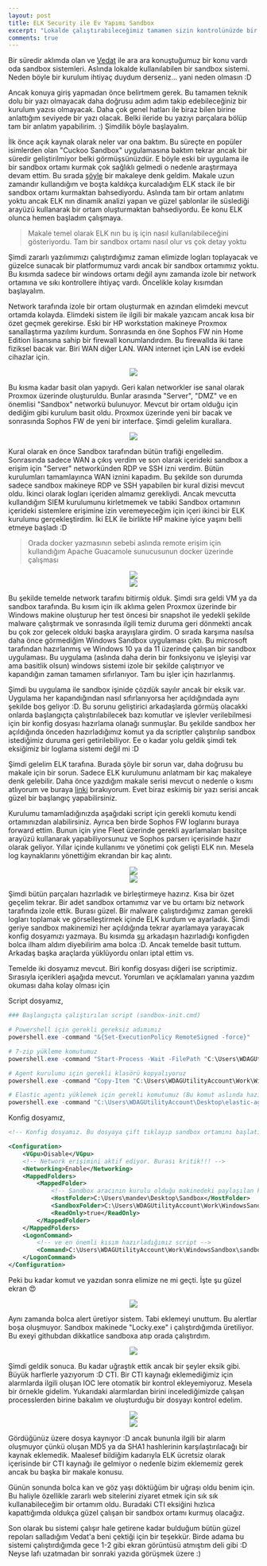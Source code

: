 ```yaml
---
layout: post
title: ELK Security ile Ev Yapımı Sandbox
excerpt: "Lokalde çalıştırabileceğimiz tamamen sizin kontrolünüzde bir sandbox çözümü"
comments: true
---
```

Bir süredir aklımda olan ve [Vedat](https://twitter.com/vbora0) ile ara ara konuştuğumuz bir konu vardı oda sandbox sistemleri. Aslında lokalde kullanılabilen bir sandbox sistemi. Neden böyle bir kurulum ihtiyaç duydum derseniz... yani neden olmasın :D

Ancak konuya giriş yapmadan önce belirtmem gerek. Bu tamamen teknik dolu bir yazı olmayacak daha doğrusu adım adım takip edebileceğiniz bir kurulum yazısı olmayacak. Daha çok genel hatları ile biraz bilen birine anlattığım seviyede bir yazı olacak. Belki ileride bu yazıyı parçalara bölüp tam bir anlatım yapabilirim. :) Şimdilik böyle başlayalım.

İlk önce açık kaynak olarak neler var ona baktım. Bu süreçte en popüler isimlerden olan "Cuckoo Sandbox" uygulamasına baktım tekrar ancak bir süredir geliştirilmiyor belki görmüşsünüzdür. E böyle eski bir uygulama ile bir sandbox ortamı kurmak çok sağlıklı gelmedi o nedenle araştırmaya devam ettim. Bu sırada [şöyle](https://www.elastic.co/blog/how-to-build-a-malware-analysis-sandbox-with-elastic-security) bir makaleye denk geldim. Makale uzun zamandır kullandığım ve boşta kaldıkça kurcaladığım ELK stack ile bir sandbox ortamı kurmaktan bahsediyordu. Aslında tam bir ortam anlatımı yoktu ancak ELK nın dinamik analizi yapan ve güzel şablonlar ile süslediği arayüzü kullanarak bir ortam oluşturmaktan bahsediyordu. Ee konu ELK olunca hemen başladım çalışmaya.

> Makale temel olarak ELK nın bu iş için nasıl kullanılabileceğini gösteriyordu. Tam bir sandbox ortamı nasıl olur vs çok detay yoktu

Şimdi zararlı yazılımımızı çalıştırdığımız zaman elimizde logları toplayacak ve güzelce sunacak bir platformumuz vardı ancak bir sandbox ortamımız yoktu. Bu kısımda sadece bir windows ortamı değil aynı zamanda izole bir network ortamına ve sıkı kontrollere ihtiyaç vardı. Öncelikle kolay kısımdan başlayalım.

Network tarafında izole bir ortam oluşturmak en azından elimdeki mevcut ortamda kolayda. Elimdeki sistem ile ilgili bir makale yazıcam ancak kısa bir özet geçmek gerekirse. Eski bir HP workstation makineye Proxmox sanallaştırma yazılımı kurdum. Sonrasında en öne Sophos FW nin Home Edition lisansına sahip bir firewall konumlandırdım. Bu firewallda iki tane fiziksel bacak var. Biri WAN diğer LAN. WAN internet için LAN ise evdeki cihazlar için. 

<div class="mb mt images-sizing" style="text-align:center"><img src="/img/elk-security-sandbox/proxmox-interfaces.png" /></div>  

Bu kısma kadar basit olan yapıydı. Geri kalan networkler ise sanal olarak Proxmox üzerinde oluşturuldu. Bunlar arasında "Server", "DMZ" ve en önemlisi "Sandbox" networkü bulunuyor. Mevcut bir ortam olduğu için dediğim gibi kurulum basit oldu. Proxmox üzerinde yeni bir bacak ve sonrasında Sophos FW de yeni bir interface. Şimdi gelelim kurallara.

<div class="mb mt images-sizing" style="text-align:center"><img src="/img/elk-security-sandbox/sophos-interfaces.png" /></div>  

Kural olarak en önce Sandbox tarafından bütün trafiği engelledim. Sonrasında sadece WAN a çıkış verdim ve son olarak içerideki sandbox a erişim için "Server" networkünden RDP ve SSH izni verdim. Bütün kurulumları tamamlayınca WAN iznini kapadım. Bu şekilde son durumda sadece sandbox makineye RDP ve SSH yapabilen bir kural dizisi mevcut oldu. İkinci olarak logları içeriden almamız gerekliydi. Ancak mevcutta kullandığım SIEM kurulumunu kirletmemek ve tabiki Sandbox ortamının içerideki sistemlere erişimine izin veremeyeceğim için içeri ikinci bir ELK kurulumu gerçekleştirdim. İki ELK ile birlikte HP makine iyice yaşını belli etmeye başladı :D

> Orada docker yazmasının sebebi aslında remote erişim için kullandığım Apache Guacamole sunucusunun docker üzerinde çalışması

<div class="mb mt images-sizing" style="text-align:center"><img src="/img/elk-security-sandbox/sophos-rules-1.png" /></div>  
<div class="mb mt images-sizing" style="text-align:center"><img src="/img/elk-security-sandbox/sophos-rules-2.png" /></div>  

Bu şekilde temelde network tarafını bitirmiş olduk. Şimdi sıra geldi VM ya da sandbox tarafında. Bu kısım için ilk aklıma gelen Proxmox üzerinde bir Windows makine oluşturup her test öncesi bir snapshot ile yedekli şekilde malware çalıştırmak ve sonrasında ilgili temiz duruma geri dönmekti ancak bu çok zor gelecek olduki başka arayışlara girdim. O sırada karşıma nasılsa daha önce görmediğim Windows Sandbox uygulaması çıktı. Bu microsoft tarafından hazırlanmış ve Windows 10 ya da 11 üzerinde çalışan bir sandbox uygulaması. Bu uygulama (aslında daha derin bir fonksiyonu ve işleyişi var ama basitlik olsun) windows sistemi izole bir şekilde çalıştırıyor ve kapandığın zaman tamamen sıfırlanıyor. Tam bu işler için hazırlanmış.

Şimdi bu uygulama ile sandbox işinide çözdük sayılır ancak bir eksik var. Uygulama her kapandığından nasıl sıfırlanıyorsa her açıldığındada aynı şekilde boş geliyor :D. Bu sorunu geliştirici arkadaşlarda görmüş olacakki onlarda başlangıçta çalıştırılabilecek bazı komutlar ve işlevler verilebilmesi için bir konfig dosyası hazırlama olanağı sunmuşlar. Bu şekilde sandbox her açıldığında önceden hazırladığımız komut ya da scriptler çalıştırılıp sandbox istediğimiz duruma geri getirilebiliyor. Ee o kadar yolu geldik şimdi tek eksiğimiz bir loglama sistemi değil mi :D

Şimdi gelelim ELK tarafına. Burada şöyle bir sorun var, daha doğrusu bu makale için bir sorun. Sadece ELK kurulumunu anlatmam bir kaç makaleye denk gelebilir. Daha önce yazdığım makale serisi mevcut o nedenle o kısmı atlıyorum ve buraya [linki](https://selimakpinar.com/articles/2021-04/elk-stack-ile-siem-cozumu) bırakıyorum. Evet biraz eskimiş bir yazı serisi ancak güzel bir başlangıç yapabilirsiniz.

Kurulumu tamamladığınızda aşağıdaki script için gerekli komutu kendi ortamınızdan alabilirsiniz. Ayrıca ben birde Sophos FW loglarını buraya forward ettim. Bunun için yine Fleet üzerinde gerekli ayarlamaları basitçe arayüzü kullanarak yapabiliyorsunuz ve Sophos parserı içerisinde hazır olarak geliyor. Yıllar içinde kullanımı ve yönetimi çok gelişti ELK nın. Mesela log kaynaklarını yönettiğim ekrandan bir kaç alıntı.

<div class="mb mt images-sizing" style="text-align:center"><img src="/img/elk-security-sandbox/fleet-1.png" /></div>  
<div class="mb mt images-sizing" style="text-align:center"><img src="/img/elk-security-sandbox/fleet-2.png" /></div>  

Şimdi bütün parçaları hazırladık ve birleştirmeye hazırız. Kısa bir özet geçelim tekrar. Bir adet sandbox ortamımız var ve bu ortamı biz network tarafında izole ettik. Burası güzel. Bir malware çalıştırdığımız zaman gerekli logları toplamak ve görselleştirmek içinde ELK kurdum ve ayarladık. Şimdi geriye sandbox makinemizi her açıldığında tekrar ayarlamaya yarayacak konfig dosyamızı yazmaya. Bu kısımda [şu](https://github.com/rcybersec/windowssandbox) arkadaşın hazırladığı konfigden bolca ilham aldım diyebilirim ama bolca :D. Ancak temelde basit tuttum. Arkadaş başka araçlarda yüklüyordu onları iptal ettim vs.

Temelde iki dosyamız mevcut. Biri konfig dosyası diğeri ise scriptimiz. Sırasıyla içerikleri aşağıda mevcut. Yorumları ve açıklamaları yanına yazdım okuması daha kolay olması için  
  
Script dosyamız,
```powershell
### Başlangıçta çalıştırılan script (sandbox-init.cmd)

# Powershell için gerekli gereksiz adımımız
powershell.exe -command "&{Set-ExecutionPolicy RemoteSigned -force}"

# 7-zip yükleme komutumuz
powershell.exe -command "Start-Process -Wait -FilePath "C:\Users\WDAGUtilityAccount\Work\WindowsSandbox\7z2301-x64.exe" -ArgumentList "/S" -PassThru"

# Agent kurulumu için gerekli klasörü kopyalıyoruz
powershell.exe -command "Copy-Item "C:\Users\WDAGUtilityAccount\Work\WindowsSandbox\elastic-agent" -Destination "C:\Users\WDAGUtilityAccount\Desktop\elastic-agent" -recurse -Force"

# Elastic agentı yüklemek için gerekli komutumuz (Bu komut aslında hazır olarak geliyor. ELK ve sonrasında Fleet kurarsanız oradan direkt olarak size veriyor)
powershell.exe -command "C:\Users\WDAGUtilityAccount\Desktop\elastic-agent\elastic-agent.exe install --url=https://10.1.50.11:8220 --enrollment-token=TF93TmQ0NEI4MmFSVnE1S0tnQUg6TmpzTVVaSFFUaWlFc2IyOW1YTU5HUQ== -f --insecure"
```
  
Konfig dosyamız,
```xml
<!-- Konfig dosyamız. Bu dosyaya çift tıklayıp sandbox ortamını başlatıyoruz (sandbox-start.cmd) -->

<Configuration>
	<VGpu>Disable</VGpu>
	<!-- Network erişimini aktif ediyor. Burası kritik!!! -->
	<Networking>Enable</Networking>
	<MappedFolders>
		<MappedFolder>
			<!-- Sandbox aracının kurulu olduğu makinedeki paylaşılan klasör -->
			<HostFolder>C:\Users\mandev\Desktop\Sandbox</HostFolder>
			<SandboxFolder>C:\Users\WDAGUtilityAccount\Work\WindowsSandbox</SandboxFolder>
			<ReadOnly>true</ReadOnly>
		</MappedFolder>
	</MappedFolders>
	<LogonCommand>
		<!-- ve en önemli kısım hazırladığımız script -->
		<Command>C:\Users\WDAGUtilityAccount\Work\WindowsSandbox\sandbox-init.cmd</Command>
	</LogonCommand>
</Configuration>
```

Peki bu kadar komut ve yazıdan sonra elimize ne mi geçti. İşte şu güzel ekran :heart_eyes:

<div class="mb mt images-sizing" style="text-align:center"><img src="/img/elk-security-sandbox/siem-1.png" /></div> 

Aynı zamanda bolca alert üretiyor sistem. Tabi eklemeyi unuttum. Bu alertlar boşa oluşmuyor. Sandbox makinede "Locky.exe" i çalıştırdığımda üretiliyor. Bu exeyi githubdan dikkatlice sandboxa atıp orada çalıştırdım.

<div class="mb mt images-sizing" style="text-align:center"><img src="/img/elk-security-sandbox/siem-2.png" /></div> 

Şimdi geldik sonuca. Bu kadar uğraştık ettik ancak bir şeyler eksik gibi. Büyük harflerle yazıyorum :D CTI. Bir CTI kaynağı eklemediğimiz için alarmlarda ilgili oluşan IOC lere otomatik bir kontrol ekleyemiyoruz. Mesela bir örnekle gidelim. Yukarıdaki alarmlardan birini incelediğimizde çalışan processlerden birine bakalım ve oluşturduğu bir dosyayı kontrol edelim.

<div class="mb mt images-sizing" style="text-align:center"><img src="/img/elk-security-sandbox/siem-3.png" /></div> 
<div class="mb mt images-sizing" style="text-align:center"><img src="/img/elk-security-sandbox/siem-4.png" /></div> 

Gördüğünüz üzere dosya kaynıyor :D ancak bununla ilgili bir alarm oluşmuyor çünkü oluşan MD5 ya da SHA1 hashlerinin karşılaştırılacağı bir kaynak eklemedik. Maalesef bildiğim kadarıyla ELK ücretsiz olarak içerisinde bir CTI kaynağı ile gelmiyor o nedenle bizim eklememiz gerek ancak bu başka bir makale konusu.

Günün sonunda bolca kan ve göz yaşı döktüğüm bir uğraşı oldu benim için. Bu haliyle özellikle zararlı web sitelerini ziyaret etmek için sık sık kullanabileceğim bir ortamım oldu. Buradaki CTI eksiğini hızlıca kapattığımda oldukça güzel çalışan bir sandbox ortamı kurmuş olacağız. 

Son olarak bu sistemi çalışır hale getirene kadar bulduğum bütün güzel repoları salladığım Vedat'a beni çektiği için bir teşekkür. Birde adama bu sistemi çalıştırdığımda gece 1-2 gibi ekran görüntüsü atmıştım deli gibi :D Neyse lafı uzatmadan bir sonraki yazıda görüşmek üzere :)